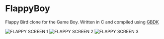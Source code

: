 FlappyBoy
=========

Flappy Bird clone for the Game Boy.
Written in C and compiled using [GBDK](http://gbdk.sourceforge.net/)

![FLAPPY SCREEN 1](http://damnbrain.com/images/flappy_boy_screen.png)
![FLAPPY SCREEN 2](http://damnbrain.com/images/flappyscreen.jpg)
![FLAPPY SCREEN 3](http://damnbrain.com/images/flappyscreen2.jpg)

